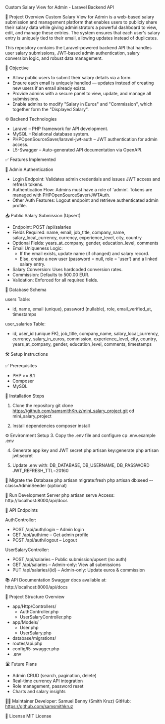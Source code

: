 Custom Salary View for Admin - Laravel Backend API

📌 Project Overview
Custom Salary View for Admin is a web-based salary submission and management platform that enables users to publicly share their salary data while giving administrators a powerful dashboard to view, edit, and manage these entries. The system ensures that each user's salary entry is uniquely tied to their email, allowing updates instead of duplicates.

This repository contains the Laravel-powered backend API that handles user salary submissions, JWT-based admin authentication, salary conversion logic, and robust data management.

🎯 Objective
- Allow public users to submit their salary details via a form.
- Ensure each email is uniquely handled — updates instead of creating new users if an email already exists.
- Provide admins with a secure panel to view, update, and manage all submissions.
- Enable admins to modify "Salary in Euros" and "Commission", which together form the "Displayed Salary".

⚙️ Backend Technologies
- Laravel – PHP framework for API development.
- MySQL – Relational database system.
- PHPOpenSourceSaver/laravel-jwt-auth – JWT authentication for admin access.
- L5-Swagger – Auto-generated API documentation via OpenAPI.

✅ Features Implemented

🔐 Admin Authentication
- Login Endpoint: Validates admin credentials and issues JWT access and refresh tokens.
- Authentication Flow: Admins must have a role of 'admin'. Tokens are managed with PHPOpenSourceSaver\JWTAuth.
- Other Auth Features: Logout endpoint and retrieve authenticated admin profile.

📤 Public Salary Submission (Upsert)
- Endpoint: POST /api/salaries
- Fields Required: name, email, job_title, company_name, salary_local_currency, currency, experience_level, city, country
- Optional Fields: years_at_company, gender, education_level, comments
- Email Uniqueness Logic:
    - If the email exists, update name (if changed) and salary record.
    - Else, create a new user (password = null, role = 'user') and a linked salary entry.
- Salary Conversion: Uses hardcoded conversion rates.
- Commission: Defaults to 500.00 EUR.
- Validation: Enforced for all required fields.

🧩 Database Schema

users Table:
- id, name, email (unique), password (nullable), role, email_verified_at, timestamps

user_salaries Table:
- id, user_id (unique FK), job_title, company_name, salary_local_currency, currency, salary_in_euros, commission, experience_level, city, country, years_at_company, gender, education_level, comments, timestamps

🛠️ Setup Instructions

✅ Prerequisites
- PHP >= 8.1
- Composer
- MySQL

🚀 Installation Steps
1. Clone the repository
    git clone https://github.com/samsmithKruz/mini_salary_project.git
    cd mini_salary_project

2. Install dependencies
    composer install

⚙️ Environment Setup
3. Copy the .env file and configure
    cp .env.example .env

4. Generate app key and JWT secret
    php artisan key:generate
    php artisan jwt:secret

5. Update .env with:
    DB_DATABASE, DB_USERNAME, DB_PASSWORD
    JWT_REFRESH_TTL=20160

🧱 Migrate the Database
    php artisan migrate:fresh
    php artisan db:seed --class=AdminSeeder (optional)

🧾 Run Development Server
    php artisan serve
    Access: http://localhost:8000/api/docs

🧪 API Endpoints

AuthController:
- POST /api/auth/login – Admin login
- GET /api/auth/me – Get admin profile
- POST /api/auth/logout – Logout

UserSalaryController:
- POST /api/salaries – Public submission/upsert (no auth)
- GET /api/salaries – Admin-only: View all submissions
- PUT /api/salaries/{id} – Admin-only: Update euros & commission

📚 API Documentation
Swagger docs available at:
    http://localhost:8000/api/docs

📂 Project Structure Overview
- app/Http/Controllers/
    - AuthController.php
    - UserSalaryController.php
- app/Models/
    - User.php
    - UserSalary.php
- database/migrations/
- routes/api.php
- config/l5-swagger.php
- .env

🛣️ Future Plans
- Admin CRUD (search, pagination, delete)
- Real-time currency API integration
- Role management, password reset
- Charts and salary insights

👨‍💻 Maintainer
Developer: Samuel Benny (Smith Kruz)
GitHub: https://github.com/samsmithkruz

📄 License
MIT License
